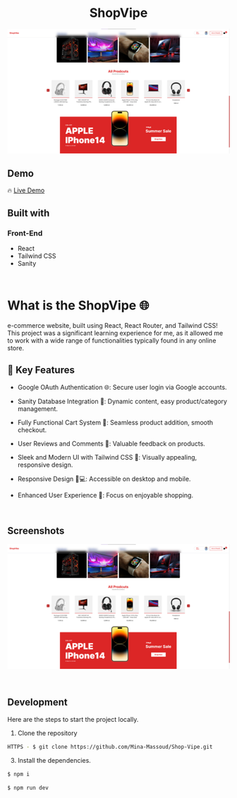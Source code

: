 <h1 align='center'>ShopVipe</h1>

<p align="center">
  <img src="images/1.png" alt="Preview">
</p>
<h2>Demo</h2>

🔥 [Live Demo](https://shop-vipe.vercel.app/#/)

<h2>Built with</h2>

<h3>Front-End</h3>

- React
- Tailwind CSS
- Sanity

</br>

<h1>What is the ShopVipe 🌐</h1>

<p> e-commerce website, built using React, React Router, and Tailwind CSS! This project was a significant learning experience for me, as it allowed me to work with a wide range of functionalities typically found in any online store.
</p>



<h2>🚀 Key Features</h2>

- Google OAuth Authentication 🌐: Secure user login via Google accounts.

- Sanity Database Integration 🔄: Dynamic content, easy product/category management.

- Fully Functional Cart System 🛒: Seamless product addition, smooth checkout.

- User Reviews and Comments 💬: Valuable feedback on products.

- Sleek and Modern UI with Tailwind CSS 🎨: Visually appealing, responsive design.

- Responsive Design 📱💻: Accessible on desktop and mobile.

- Enhanced User Experience 🌟: Focus on enjoyable shopping.

</br>

<h2>Screenshots</h2>

![](images/1.png)


</br>

<h2>Development</h2>

Here are the steps to start the project locally.

1. Clone the repository

```sh
HTTPS - $ git clone https://github.com/Mina-Massoud/Shop-Vipe.git
```

3. Install the dependencies.

```sh
$ npm i
```


```sh
$ npm run dev
```
